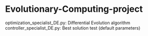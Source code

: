 # Evolutionary-Computing-project
 
optimization_specialist_DE.py: Differential Evolution algorithm <br />
controller_specialist_DE.py: Best solution test (default parameters)
